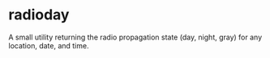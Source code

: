# radioday
A small utility returning the radio propagation state (day, night, gray) for any location, date, and time.
